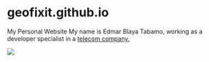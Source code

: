 # geofixit.github.io
My Personal Website
My name is Edmar Blaya Tabamo, working as a developer specialist in a [telecom company.](https://stc.com.sa)

![](https://cdn.you.com/stable-diffusion/579efc26-7eae-40e5-89a7-dc63edd3bc8d.png)         